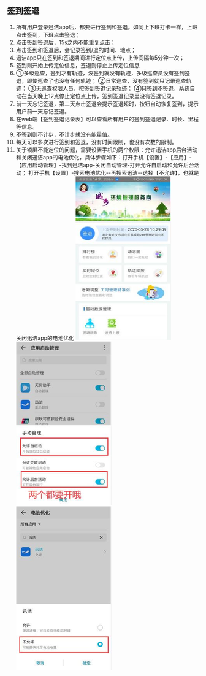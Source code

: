## 签到签退
1. 所有用户登录迅洁app后，都要进行签到和签退。如同上下班打卡一样，上班点击签到，下班点击签退；
2. 点击签到签退后，15s之内不能重复点击；
3. 点击签到和签退后，会记录签到/退的时间、地点；
4. 迅洁app只在签到和签退期间进行定位点上传，上传间隔每5分钟一次；
5. 签到则开始上传定位信息，签退则停止上传定位信息
6. ①多级巡查，签到才有轨迹，没签到就没有轨迹，多级巡查员没有签到签退，即使巡查了也没有任何轨迹；
    ②日常巡查，没有签到就只记录巡查轨迹；
    ③无巡查权限人员，按签到签退记录轨迹；
    ④只签到不签退，系统自动在当天晚上12点停止定位点上传，签到签退记录里没有签退记录。
7. 前一天忘记签退，第二天点击签退会提示签退超时，按钮自动恢复签到，提示用户前一天忘记签退。
8. 在web端【签到签退记录表】可以查看所有用户的签到签退记录、时长、里程等信息。
9. 不签到则不计步，不计步就没有能量值。
10. 每天可以多次进行签到和签退，没有时间限制，也没有次数的限制。
11. 关于锁屏不能定位的问题，需要设置手机的两个权限：允许迅洁app后台活动和关闭迅洁app的电池优化，具体步骤如下：打开手机【设置】-【应用】-【应用启动管理】-找到迅洁app-关闭自动管理-打开允许自启动和允许后台活动；
打开手机【设置】-搜索电池优化--再搜索迅洁--选择【不允许】，也就是关闭迅洁app的电池优化
![](images/2020052802.jpg)![](images/2020060201.jpg)![](images/2020060202.jpg)